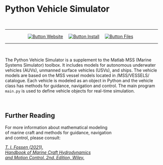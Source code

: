 
# Python Vehicle Simulator

<br>

<div align = center>

---

[![Button Website]][Website]   
[![Button Install]][Install]   
[![Button Files]][Files] 

---

</div>

<br>

The Python Vehicle Simulator is a supplement to the Matlab MSS (Marine Systems Simulator) toolbox. It includes models for autonomous underwater vehicles (AUVs), unmanned surface vehicles (USVs), and ships. The vehicle models are based on the MSS vessel models located in /MSS/VESSELS/ catalogue. Each vehicle is modeled as an object in Python and the vehicle class has methods for guidance, navigation and control. The main program ```main.py``` is used to define vehicle objects for real-time simulation. 

<br>

## Further Reading

For more information about mathematical modeling <br>
of marine craft and methods for guidance, navigation <br>
and control, please consult:


[
*T. I. Fossen (2021).* <br>
*Handbook of Marine Craft Hydrodynamics* <br>
*and Motion Control. 2nd. Edition, Wiley.*
][Book]

<!----------------------------------------------------------------------------->

[Website]: https://www.fossen.biz/wiley/pythonVehicleSim.php
[Install]: Documentation/Install.md
[Files]: Documentation/Files.md

[Book]: https://www.fossen.biz/wiley/

<!----------------------------------------------------------------------------->

[Button Website]: https://img.shields.io/badge/Website-00A8E1?style=for-the-badge&logoColor=white&logo=FirefoxBrowser
[Button Install]: https://img.shields.io/badge/Install-569A31?style=for-the-badge&logoColor=white&logo=AddThis
[Button Files]: https://img.shields.io/badge/Files-A5915F?style=for-the-badge&logoColor=white&logo=AzureArtifacts
